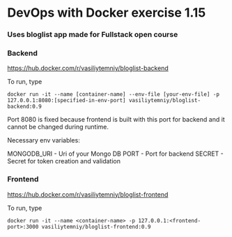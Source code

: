 # DevOps with Docker exercise 1.15

### Uses bloglist app made for Fullstack open course

### Backend

https://hub.docker.com/r/vasiliytemniy/bloglist-backend

To run, type

```
docker run -it --name [container-name] --env-file [your-env-file] -p 127.0.0.1:8080:[specified-in-env-port] vasiliytemniy/bloglist-backend:0.9
```

Port 8080 is fixed because frontend is built with this port for backend and it cannot be changed during runtime.

Necessary env variables:

MONGODB_URI - Uri of your Mongo DB
PORT - Port for backend
SECRET - Secret for token creation and validation

### Frontend

https://hub.docker.com/r/vasiliytemniy/bloglist-frontend


To run, type

```
docker run -it --name <container-name> -p 127.0.0.1:<frontend-port>:3000 vasiliytemniy/bloglist-frontend:0.9
```

